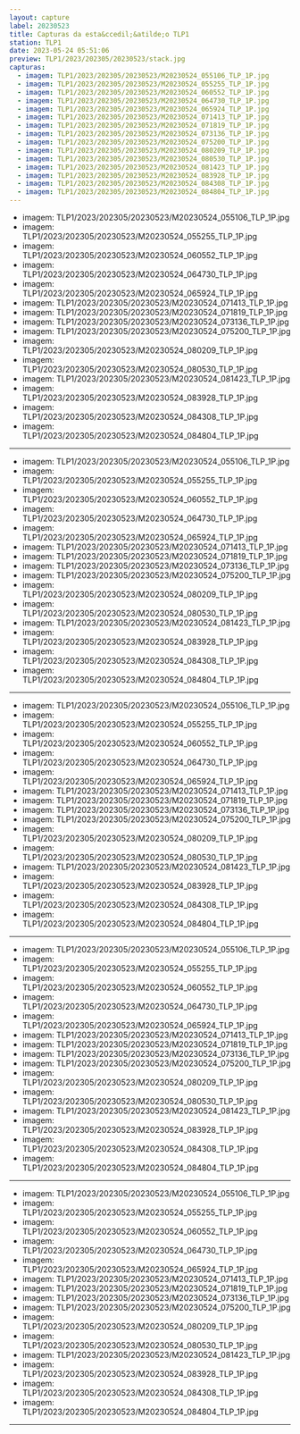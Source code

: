 ```yaml
---
layout: capture
label: 20230523
title: Capturas da esta&ccedil;&atilde;o TLP1
station: TLP1
date: 2023-05-24 05:51:06
preview: TLP1/2023/202305/20230523/stack.jpg
capturas:
  - imagem: TLP1/2023/202305/20230523/M20230524_055106_TLP_1P.jpg
  - imagem: TLP1/2023/202305/20230523/M20230524_055255_TLP_1P.jpg
  - imagem: TLP1/2023/202305/20230523/M20230524_060552_TLP_1P.jpg
  - imagem: TLP1/2023/202305/20230523/M20230524_064730_TLP_1P.jpg
  - imagem: TLP1/2023/202305/20230523/M20230524_065924_TLP_1P.jpg
  - imagem: TLP1/2023/202305/20230523/M20230524_071413_TLP_1P.jpg
  - imagem: TLP1/2023/202305/20230523/M20230524_071819_TLP_1P.jpg
  - imagem: TLP1/2023/202305/20230523/M20230524_073136_TLP_1P.jpg
  - imagem: TLP1/2023/202305/20230523/M20230524_075200_TLP_1P.jpg
  - imagem: TLP1/2023/202305/20230523/M20230524_080209_TLP_1P.jpg
  - imagem: TLP1/2023/202305/20230523/M20230524_080530_TLP_1P.jpg
  - imagem: TLP1/2023/202305/20230523/M20230524_081423_TLP_1P.jpg
  - imagem: TLP1/2023/202305/20230523/M20230524_083928_TLP_1P.jpg
  - imagem: TLP1/2023/202305/20230523/M20230524_084308_TLP_1P.jpg
  - imagem: TLP1/2023/202305/20230523/M20230524_084804_TLP_1P.jpg
---
```

  - imagem: TLP1/2023/202305/20230523/M20230524_055106_TLP_1P.jpg
  - imagem: TLP1/2023/202305/20230523/M20230524_055255_TLP_1P.jpg
  - imagem: TLP1/2023/202305/20230523/M20230524_060552_TLP_1P.jpg
  - imagem: TLP1/2023/202305/20230523/M20230524_064730_TLP_1P.jpg
  - imagem: TLP1/2023/202305/20230523/M20230524_065924_TLP_1P.jpg
  - imagem: TLP1/2023/202305/20230523/M20230524_071413_TLP_1P.jpg
  - imagem: TLP1/2023/202305/20230523/M20230524_071819_TLP_1P.jpg
  - imagem: TLP1/2023/202305/20230523/M20230524_073136_TLP_1P.jpg
  - imagem: TLP1/2023/202305/20230523/M20230524_075200_TLP_1P.jpg
  - imagem: TLP1/2023/202305/20230523/M20230524_080209_TLP_1P.jpg
  - imagem: TLP1/2023/202305/20230523/M20230524_080530_TLP_1P.jpg
  - imagem: TLP1/2023/202305/20230523/M20230524_081423_TLP_1P.jpg
  - imagem: TLP1/2023/202305/20230523/M20230524_083928_TLP_1P.jpg
  - imagem: TLP1/2023/202305/20230523/M20230524_084308_TLP_1P.jpg
  - imagem: TLP1/2023/202305/20230523/M20230524_084804_TLP_1P.jpg
---
  - imagem: TLP1/2023/202305/20230523/M20230524_055106_TLP_1P.jpg
  - imagem: TLP1/2023/202305/20230523/M20230524_055255_TLP_1P.jpg
  - imagem: TLP1/2023/202305/20230523/M20230524_060552_TLP_1P.jpg
  - imagem: TLP1/2023/202305/20230523/M20230524_064730_TLP_1P.jpg
  - imagem: TLP1/2023/202305/20230523/M20230524_065924_TLP_1P.jpg
  - imagem: TLP1/2023/202305/20230523/M20230524_071413_TLP_1P.jpg
  - imagem: TLP1/2023/202305/20230523/M20230524_071819_TLP_1P.jpg
  - imagem: TLP1/2023/202305/20230523/M20230524_073136_TLP_1P.jpg
  - imagem: TLP1/2023/202305/20230523/M20230524_075200_TLP_1P.jpg
  - imagem: TLP1/2023/202305/20230523/M20230524_080209_TLP_1P.jpg
  - imagem: TLP1/2023/202305/20230523/M20230524_080530_TLP_1P.jpg
  - imagem: TLP1/2023/202305/20230523/M20230524_081423_TLP_1P.jpg
  - imagem: TLP1/2023/202305/20230523/M20230524_083928_TLP_1P.jpg
  - imagem: TLP1/2023/202305/20230523/M20230524_084308_TLP_1P.jpg
  - imagem: TLP1/2023/202305/20230523/M20230524_084804_TLP_1P.jpg
---
  - imagem: TLP1/2023/202305/20230523/M20230524_055106_TLP_1P.jpg
  - imagem: TLP1/2023/202305/20230523/M20230524_055255_TLP_1P.jpg
  - imagem: TLP1/2023/202305/20230523/M20230524_060552_TLP_1P.jpg
  - imagem: TLP1/2023/202305/20230523/M20230524_064730_TLP_1P.jpg
  - imagem: TLP1/2023/202305/20230523/M20230524_065924_TLP_1P.jpg
  - imagem: TLP1/2023/202305/20230523/M20230524_071413_TLP_1P.jpg
  - imagem: TLP1/2023/202305/20230523/M20230524_071819_TLP_1P.jpg
  - imagem: TLP1/2023/202305/20230523/M20230524_073136_TLP_1P.jpg
  - imagem: TLP1/2023/202305/20230523/M20230524_075200_TLP_1P.jpg
  - imagem: TLP1/2023/202305/20230523/M20230524_080209_TLP_1P.jpg
  - imagem: TLP1/2023/202305/20230523/M20230524_080530_TLP_1P.jpg
  - imagem: TLP1/2023/202305/20230523/M20230524_081423_TLP_1P.jpg
  - imagem: TLP1/2023/202305/20230523/M20230524_083928_TLP_1P.jpg
  - imagem: TLP1/2023/202305/20230523/M20230524_084308_TLP_1P.jpg
  - imagem: TLP1/2023/202305/20230523/M20230524_084804_TLP_1P.jpg
---
  - imagem: TLP1/2023/202305/20230523/M20230524_055106_TLP_1P.jpg
  - imagem: TLP1/2023/202305/20230523/M20230524_055255_TLP_1P.jpg
  - imagem: TLP1/2023/202305/20230523/M20230524_060552_TLP_1P.jpg
  - imagem: TLP1/2023/202305/20230523/M20230524_064730_TLP_1P.jpg
  - imagem: TLP1/2023/202305/20230523/M20230524_065924_TLP_1P.jpg
  - imagem: TLP1/2023/202305/20230523/M20230524_071413_TLP_1P.jpg
  - imagem: TLP1/2023/202305/20230523/M20230524_071819_TLP_1P.jpg
  - imagem: TLP1/2023/202305/20230523/M20230524_073136_TLP_1P.jpg
  - imagem: TLP1/2023/202305/20230523/M20230524_075200_TLP_1P.jpg
  - imagem: TLP1/2023/202305/20230523/M20230524_080209_TLP_1P.jpg
  - imagem: TLP1/2023/202305/20230523/M20230524_080530_TLP_1P.jpg
  - imagem: TLP1/2023/202305/20230523/M20230524_081423_TLP_1P.jpg
  - imagem: TLP1/2023/202305/20230523/M20230524_083928_TLP_1P.jpg
  - imagem: TLP1/2023/202305/20230523/M20230524_084308_TLP_1P.jpg
  - imagem: TLP1/2023/202305/20230523/M20230524_084804_TLP_1P.jpg
---
  - imagem: TLP1/2023/202305/20230523/M20230524_055106_TLP_1P.jpg
  - imagem: TLP1/2023/202305/20230523/M20230524_055255_TLP_1P.jpg
  - imagem: TLP1/2023/202305/20230523/M20230524_060552_TLP_1P.jpg
  - imagem: TLP1/2023/202305/20230523/M20230524_064730_TLP_1P.jpg
  - imagem: TLP1/2023/202305/20230523/M20230524_065924_TLP_1P.jpg
  - imagem: TLP1/2023/202305/20230523/M20230524_071413_TLP_1P.jpg
  - imagem: TLP1/2023/202305/20230523/M20230524_071819_TLP_1P.jpg
  - imagem: TLP1/2023/202305/20230523/M20230524_073136_TLP_1P.jpg
  - imagem: TLP1/2023/202305/20230523/M20230524_075200_TLP_1P.jpg
  - imagem: TLP1/2023/202305/20230523/M20230524_080209_TLP_1P.jpg
  - imagem: TLP1/2023/202305/20230523/M20230524_080530_TLP_1P.jpg
  - imagem: TLP1/2023/202305/20230523/M20230524_081423_TLP_1P.jpg
  - imagem: TLP1/2023/202305/20230523/M20230524_083928_TLP_1P.jpg
  - imagem: TLP1/2023/202305/20230523/M20230524_084308_TLP_1P.jpg
  - imagem: TLP1/2023/202305/20230523/M20230524_084804_TLP_1P.jpg
---
